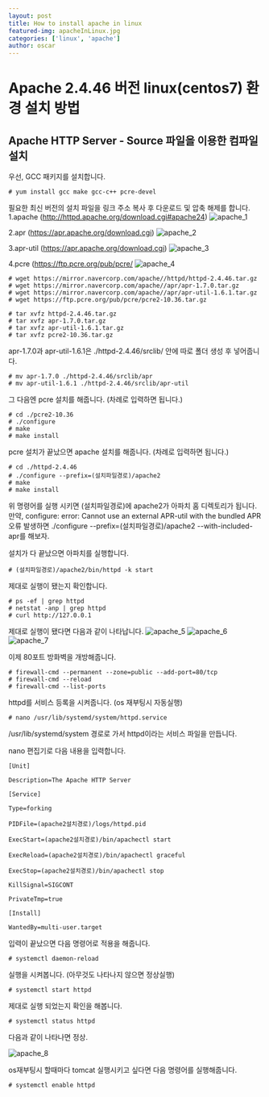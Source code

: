 ```yaml
---
layout: post
title: How to install apache in linux
featured-img: apacheInLinux.jpg
categories: ['linux', 'apache']
author: oscar
---
```


# Apache 2.4.46 버전 linux(centos7) 환경 설치 방법

## Apache HTTP Server - Source 파일을 이용한 컴파일 설치

우선, GCC 패키지를 설치합니다.
```
# yum install gcc make gcc-c++ pcre-devel
```

필요한 최신 버전의 설치 파일을 링크 주소 복사 후 다운로드 및 압축 해제를 합니다.
1.apache (http://httpd.apache.org/download.cgi#apache24)
![apache_1](../image/oscar/2021-04-29/1.png)

2.apr (https://apr.apache.org/download.cgi)
![apache_2](../image/oscar/2021-04-29/2.png)

3.apr-util (https://apr.apache.org/download.cgi)
![apache_3](../image/oscar/2021-04-29/3.png)

4.pcre (https://ftp.pcre.org/pub/pcre/
![apache_4](../image/oscar/2021-04-29/4.png)

```
# wget https://mirror.navercorp.com/apache//httpd/httpd-2.4.46.tar.gz
# wget https://mirror.navercorp.com/apache//apr/apr-1.7.0.tar.gz
# wget https://mirror.navercorp.com/apache//apr/apr-util-1.6.1.tar.gz
# wget https://ftp.pcre.org/pub/pcre/pcre2-10.36.tar.gz

# tar xvfz httpd-2.4.46.tar.gz
# tar xvfz apr-1.7.0.tar.gz
# tar xvfz apr-util-1.6.1.tar.gz
# tar xvfz pcre2-10.36.tar.gz
```

apr-1.7.0과 apr-util-1.6.1은 ./httpd-2.4.46/srclib/ 안에 따로 폴더 생성 후 넣어줍니다.
```
# mv apr-1.7.0 ./httpd-2.4.46/srclib/apr
# mv apr-util-1.6.1 ./httpd-2.4.46/srclib/apr-util
```

그 다음엔 pcre 설치를 해줍니다. (차례로 입력하면 됩니다.)
```
# cd ./pcre2-10.36
# ./configure
# make
# make install
```

pcre 설치가 끝났으면 apache 설치를 해줍니다. (차례로 입력하면 됩니다.)
```
# cd ./httpd-2.4.46
# ./configure --prefix=(설치파일경로)/apache2
# make 
# make install
```
위 명령어를 실행 시키면 (설치파일경로)에 apache2가 아파치 홈 디렉토리가 됩니다.
만약, configure: error: Cannot use an external APR-util with the bundled APR 오류 발생하면 ./configure --prefix=(설치파일경로)/apache2 --with-included-apr를 해보자.

설치가 다 끝났으면 아파치를 실행합니다.
```
# (설치파일경로)/apache2/bin/httpd -k start
```

제대로 실행이 됐는지 확인합니다.
```
# ps -ef | grep httpd
# netstat -anp | grep httpd
# curl http://127.0.0.1
```
제대로 실행이 됐다면 다음과 같이 나타납니다.
![apache_5](../image/oscar/2021-04-29/5.png)
![apache_6](../image/oscar/2021-04-29/6.png)
![apache_7](../image/oscar/2021-04-29/7.png)

이제 80포트 방화벽을 개방해줍니다.
```
# firewall-cmd --permanent --zone=public --add-port=80/tcp 
# firewall-cmd --reload 
# firewall-cmd --list-ports
```

httpd를 서비스 등록을 시켜줍니다. (os 재부팅시 자동실행)
```
# nano /usr/lib/systemd/system/httpd.service
```
/usr/lib/systemd/system 경로로 가서 httpd이라는 서비스 파일을 만듭니다.

nano 편집기로 다음 내용을 입력합니다.

```
[Unit]

Description=The Apache HTTP Server

[Service]

Type=forking

PIDFile=(apache2설치경로)/logs/httpd.pid

ExecStart=(apache2설치경로)/bin/apachectl start

ExecReload=(apache2설치경로)/bin/apachectl graceful

ExecStop=(apache2설치경로)/bin/apachectl stop

KillSignal=SIGCONT

PrivateTmp=true

[Install]

WantedBy=multi-user.target
```
입력이 끝났으면 다음 명령어로 적용을 해줍니다.
```
# systemctl daemon-reload
```

실행을 시켜봅니다. (아무것도 나타나지 않으면 정상실행)
```
# systemctl start httpd
```

제대로 실행 되었는지 확인을 해봅니다.
```
# systemctl status httpd
```

다음과 같이 나타나면 정상.

![apache_8](../image/oscar/2021-04-29/8.png)

os재부팅시 할때마다 tomcat 실행시키고 싶다면 다음 명령어를 실행해줍니다.
```
# systemctl enable httpd
```

